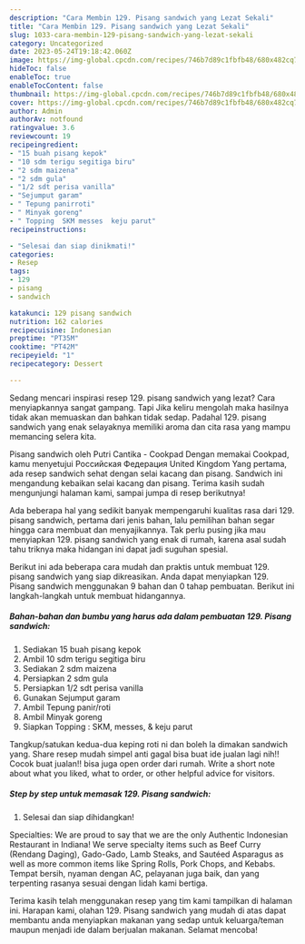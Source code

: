 ```yaml
---
description: "Cara Membin 129. Pisang sandwich yang Lezat Sekali"
title: "Cara Membin 129. Pisang sandwich yang Lezat Sekali"
slug: 1033-cara-membin-129-pisang-sandwich-yang-lezat-sekali
category: Uncategorized
date: 2023-05-24T19:18:42.060Z
image: https://img-global.cpcdn.com/recipes/746b7d89c1fbfb48/680x482cq70/129-pisang-sandwich-foto-resep-utama.jpg
hideToc: false
enableToc: true
enableTocContent: false
thumbnail: https://img-global.cpcdn.com/recipes/746b7d89c1fbfb48/680x482cq70/129-pisang-sandwich-foto-resep-utama.jpg
cover: https://img-global.cpcdn.com/recipes/746b7d89c1fbfb48/680x482cq70/129-pisang-sandwich-foto-resep-utama.jpg
author: Admin
authorAv: notfound
ratingvalue: 3.6
reviewcount: 19
recipeingredient:
- "15 buah pisang kepok"
- "10 sdm terigu segitiga biru"
- "2 sdm maizena"
- "2 sdm gula"
- "1/2 sdt perisa vanilla"
- "Sejumput garam"
- " Tepung panirroti"
- " Minyak goreng"
- " Topping  SKM messes  keju parut"
recipeinstructions:

- "Selesai dan siap dinikmati!"
categories:
- Resep
tags:
- 129
- pisang
- sandwich

katakunci: 129 pisang sandwich 
nutrition: 162 calories
recipecuisine: Indonesian
preptime: "PT35M"
cooktime: "PT42M"
recipeyield: "1"
recipecategory: Dessert

---
```



Sedang mencari inspirasi resep 129. pisang sandwich yang lezat? Cara menyiapkannya sangat gampang. Tapi Jika keliru mengolah maka hasilnya tidak akan memuaskan dan bahkan tidak sedap. Padahal 129. pisang sandwich yang enak selayaknya memiliki aroma dan cita rasa yang mampu memancing selera kita.


Pisang sandwich oleh Putri Cantika - Cookpad Dengan memakai Cookpad, kamu menyetujui Российская Федерация United Kingdom Yang pertama, ada resep sandwich sehat dengan selai kacang dan pisang. Sandwich ini mengandung kebaikan selai kacang dan pisang. Terima kasih sudah mengunjungi halaman kami, sampai jumpa di resep berikutnya!

Ada beberapa hal yang sedikit banyak mempengaruhi kualitas rasa dari 129. pisang sandwich, pertama dari jenis bahan, lalu pemilihan bahan segar hingga cara membuat dan menyajikannya. Tak perlu pusing jika mau menyiapkan 129. pisang sandwich yang enak di rumah, karena asal sudah tahu triknya maka hidangan ini dapat jadi suguhan spesial.


Berikut ini ada beberapa cara mudah dan praktis untuk membuat 129. pisang sandwich yang siap dikreasikan. Anda dapat menyiapkan 129. Pisang sandwich menggunakan 9 bahan dan 0 tahap pembuatan. Berikut ini langkah-langkah untuk membuat hidangannya.

<!--inarticleads1-->

##### Bahan-bahan dan bumbu yang harus ada dalam pembuatan 129. Pisang sandwich:

1. Sediakan 15 buah pisang kepok
1. Ambil 10 sdm terigu segitiga biru
1. Sediakan 2 sdm maizena
1. Persiapkan 2 sdm gula
1. Persiapkan 1/2 sdt perisa vanilla
1. Gunakan Sejumput garam
1. Ambil  Tepung panir/roti
1. Ambil  Minyak goreng
1. Siapkan  Topping : SKM, messes, &amp; keju parut


Tangkup/satukan kedua-dua keping roti ni dan boleh la dimakan sandwich yang. Share resep mudah simpel anti gagal bisa buat ide jualan lagi nih!! Cocok buat jualan!! bisa juga open order dari rumah. Write a short note about what you liked, what to order, or other helpful advice for visitors. 

<!--inarticleads2-->

##### Step by step untuk memasak 129. Pisang sandwich:


1. Selesai dan siap dihidangkan!

Specialties: We are proud to say that we are the only Authentic Indonesian Restaurant in Indiana! We serve specialty items such as Beef Curry (Rendang Daging), Gado-Gado, Lamb Steaks, and Sautéed Asparagus as well as more common items like Spring Rolls, Pork Chops, and Kebabs. Tempat bersih, nyaman dengan AC, pelayanan juga baik, dan yang terpenting rasanya sesuai dengan lidah kami bertiga. 

Terima kasih telah menggunakan resep yang tim kami tampilkan di halaman ini. Harapan kami, olahan 129. Pisang sandwich yang mudah di atas dapat membantu anda menyiapkan makanan yang sedap untuk keluarga/teman maupun menjadi ide dalam berjualan makanan. Selamat mencoba!
